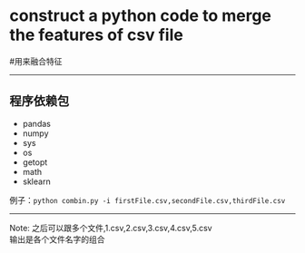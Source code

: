 # construct a python code to merge the features of csv file
#用来融合特征
****
## 程序依赖包

- pandas
- numpy
- sys
- os
- getopt
- math
- sklearn

例子：`python combin.py -i firstFile.csv,secondFile.csv,thirdFile.csv`
<hr>
Note: 之后可以跟多个文件,1.csv,2.csv,3.csv,4.csv,5.csv
<br>
输出是各个文件名字的组合